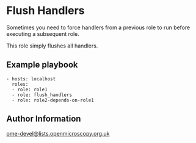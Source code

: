 Flush Handlers
==============

Sometimes you need to force handlers from a previous role to run before executing a subsequent role.

This role simply flushes all handlers.


Example playbook
----------------

    - hosts: localhost
      roles:
      - role: role1
      - role: flush_handlers
      - role: role2-depends-on-role1


Author Information
------------------

ome-devel@lists.openmicroscopy.org.uk
